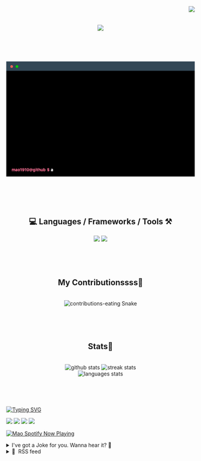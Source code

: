 <!-- VISITOR BADGE -->
<!-- https://github.com/hehuapei/visitor-badge -->

<img align="right" src="https://visitor-badge.laobi.icu/badge?page_id=mao1910.mao1910&left_color=%2379DAF9&right_color=%23FE6E96" />


<!-- TYPING SVG -->
<!-- https://github.com/DenverCoder1/readme-typing-svg -->

<h1 align="center">
    <img src="https://readme-typing-svg.herokuapp.com/?font=Righteous&size=35&center=true&vCenter=true&width=500&height=70&color=FE6E96&font=poppins&duration=5000&lines=Hi+There!+👋;+I'm+Mao!;" />
</h1>

<br/>

<!-- CODE/TERMINAL ABOUT ME -->
<h1 align="center">
<img src="./assets/terminal-5.gif" alt="Terminal" />
</h1>

<br/><br/><br/>


<!-- TECHNOLOGIES LOGOS -->
<!-- https://github.com/tandpfun/skill-icons -->

<h2 align="center">💻 Languages / Frameworks / Tools ⚒️</h2>
<div align="center">
    <img src="https://skillicons.dev/icons?i=javascript,typescript,angular,react,html,css,scss,bootstrap,cs,java,spring" />
    <img src="https://skillicons.dev/icons?i=flutter,firebase,supabase,mysql,git,github,gitlab,vscode,idea,maven,figma" />
</div>

<br/><br/><br/>


<!-- CONTRIBUTIONS SNAKE GAME -->
<!-- https://github.com/Platane/snk -->

<div align="center">
  <h2> My Contributionssss🐍 </h2>
  <br>
  <img alt="contributions-eating Snake" src="https://raw.githubusercontent.com/mao1910/mao1910/output/github-contribution-grid-snake.svg" />

  <!-- Four lines below suggested by Planate for Dark mode-->
  <picture>
  <source media="(prefers-color-scheme: dark)" srcset="github-snake-dark.svg" />
  <source media="(prefers-color-scheme: light)" srcset="github-snake.svg" />
  </picture>
  
  <br/><br/><br/>
</div>


<!-- GITHUB STATS -->
<!-- https://github.com/DenverCoder1/github-readme-streak-stats -->
<!-- https://github.com/anuraghazra/github-readme-stats -->
<!-- https://github-readme-stats-mao1910.vercel.app/ My own Vercel deployment-->

<h2 align="center"> Stats📝 </h2>
  <br>
<div align=center>
  <img width=429 src="https://github-readme-stats-mao1910.vercel.app/api?username=mao1910&count_private=true&show_icons=true&theme=dracula&rank_icon=github&hide=contribs&border_radius=10&border_color=79DAF9" alt="github stats"/>
  <img width=396 src="https://streak-stats.demolab.com/?user=mao1910&count_private=true&theme=dracula&currStreakNum=79DAF9&currStreakLabel=FE6E96&border_radius=10&border=79DAF9" alt="streak stats"/>
  <br/>
  <img src="https://github-readme-stats-mao1910.vercel.app/api/top-langs/?username=mao1910&layout=compact&theme=dracula&border_radius=10&size_weight=0.5&count_weight=0.5&border_color=79DAF9" alt="languages stats" />
</div>

<br/><br/><br/>


<!-- FOOTER -->
<!-- https://github.com/DenverCoder1/readme-typing-svg -->
<!-- https://readme-typing-svg.demolab.com/demo/ -->

<a href="https://git.io/typing-svg"><img src="https://readme-typing-svg.demolab.com?font=Poppins&pause=1000&color=FE6E96&width=535&lines=Thanks+for+dropping+by!;Feel+free+to+check+any+of+the+Socials+below+%F0%9F%91%87;Or+the+Joke+Of+The+Day+if+you're+down+for+a+giggle+%F0%9F%98%9D;Hope+to+see+you+again+%F0%9F%91%8A;Uh%3F+You're+still+here%3F;Well...+I'm+running+out+of+things+to+say...;Tell+you+what%2C+due+to+your+effort+and+perseverance%2C;I+shall+present+you+with+a+short+poem%3A;%22To+code%2C+or+not+to+code%2C+that+is+the+question%3A;Whether+'tis+nobler+in+the+IDE+to+debug;The+errors+and+issues+of+outrageous+software%2C;Or+to+take+up+the+keyboard+against+a+sea+of+bugs;And+by+coding%2C+end+them.%22;by+William+Shakespeare%2C+probably.+;Pretty+sure+that's+Hamlet's.;Alrighty%2C+this+has+been+fun.;But+I'll+restart+the+loop+now...+see+ya+soon!" alt="Typing SVG" /></a>


<!--  SOCIAL NETWORKS -->
<!-- https://github.com/alexandresanlim/Badges4-README.md-Profile -->

  <div> 
    <a href="https://www.deviantart.com/madeinkobaia/art/my-profile-is-under-construction-265626465" target="_blank"><img src="https://img.shields.io/badge/-LinkedIn-%230077B5?style=for-the-badge&logo=linkedin&logoColor=white" target="_blank"></a> <!-- ADD LINKEDIN PROFILE -->
    <a href = "https://www.nicepng.com/ourpic/u2q8o0t4t4r5o0r5_website-under-construction-png-graphic-transparent-website-under/"><img src="https://img.shields.io/badge/Portfolio-4285F4?style=for-the-badge&logo=Google-chrome&logoColor=white" target="_blank"></a> <!-- ADD PORTFOLIO WEBSITE -->
    <a href="https://discord.gg" target="_blank"><img src="https://img.shields.io/badge/Discord-7289DA?style=for-the-badge&logo=discord&logoColor=white" target="_blank"></a> <!-- ADD DISCORD -->
    <a href = "mailto:mao1910dev@gmail.com"><img src="https://img.shields.io/badge/Gmail-D14836?style=for-the-badge&logo=gmail&logoColor=white" target="_blank"></a>
  </div>


<!-- SPOTIFY PLAYING-->
<!-- https://github.com/novatorem/novatorem -->
<!-- https://spotify-now-playing-novatorem-git-main-mao1910.vercel.app/ My own Vercel deployment-->

[<img width=438px src="https://spotify-now-playing-git-main-mao1910.vercel.app//api/spotify/?border_color=FE6E96" alt="Mao Spotify Now Playing" />](https://open.spotify.com/user/31542et242zglhf42ydrtqgvuvde)


<!-- JOKE OF THE DAY -->
<!-- https://github.com/ABSphreak/readme-jokes -->
<!-- https://readme-jokes-git-master-mao1910.vercel.app/ My own Vercel deployment-->

<details>
<summary>I've got a Joke for you. Wanna hear it? 🙈</summary>

<br/>

 <tr>
 <td style="padding-top:4px"><img src = "https://readme-jokes-git-master-mao1910.vercel.app/api?&theme=dracula"></td>
 </tr>

</details>


<!-- RSS FEED -->
<!-- https://github.com/gautamkrishnar/blog-post-workflow -->

<details>
<summary>📕 &nbsp;RSS feed</summary>

<br/>

<!-- BLOG-POST-LIST:START -->
 #### - [XSS Attack - Why strip_tags is not enough](https://dev.to/rodrigojavornik/xss-attack-why-striptags-is-not-enough-5gmo) 
 <details><summary>Article</summary> <p>In PHP, it is common to use the <code>strip_tags()</code> function as a way to prevent XSS intrusion. However, this function does not even work to mitigate this type of attack, giving a false sense of security. But why?</p>

<h2>
  
  
  What is XSS?
</h2>

<p>XSS (Cross-Site Scripting) is a form of attack that occurs when an attacker exploits a vulnerability in a web application to insert malicious scripts into its pages. These scripts are executed in the browsers of the application's users and can compromise sensitive information, allow session theft, redirect to other sites, etc.</p>

<p><a href="https://res.cloudinary.com/practicaldev/image/fetch/s---Cb68CjW--/c_limit%2Cf_auto%2Cfl_progressive%2Cq_auto%2Cw_800/https://dev-to-uploads.s3.amazonaws.com/uploads/articles/feo4fipn297d3w3yq0yj.png" class="article-body-image-wrapper"><img src="https://res.cloudinary.com/practicaldev/image/fetch/s---Cb68CjW--/c_limit%2Cf_auto%2Cfl_progressive%2Cq_auto%2Cw_800/https://dev-to-uploads.s3.amazonaws.com/uploads/articles/feo4fipn297d3w3yq0yj.png" alt="how xss attack works" width="800" height="460"></a></p>

<h2>
  
  
  Why strip_tags don't work?
</h2>

<p>The <code>strip_tags()</code> function is commonly used to remove HTML and PHP tags from a string. However, it is not designed to handle all forms of malicious input that can lead to XSS (Cross-Site Scripting) attacks. </p>

<p>Here are some reasons why <code>strip_tags()</code> falls short in mitigating XSS attacks:</p>

<ol>
<li>
<strong>Attribute-based attacks:</strong> XSS attacks can occur through attributes such as onmouseover or onclick, which can execute JavaScript code when triggered. <code>strip_tags()</code> does not remove or sanitize these attributes, allowing potential XSS vulnerabilities to remain.</li>
<li>
<strong>Tag obfuscation:</strong> Attackers can obfuscate the HTML tags and their attributes to bypass <code>strip_tags()</code>. They can use techniques such as mixing case variations, HTML entity encoding, or JavaScript-based obfuscation. <code>strip_tags()</code> alone cannot effectively handle these obfuscated tags.</li>
<li>
<strong>Context-awareness:</strong> XSS vulnerabilities can vary depending on the context in which the user input is displayed. <code>strip_tags()</code> does not have knowledge of the specific context and may allow certain tags or attributes that can still lead to XSS attacks.</li>
</ol>

<p>An example of malicious string that can be used in an XSS attack is as follows:<br>
</p>

<div class="highlight js-code-highlight">
<pre class="highlight plaintext"><code>this is a XSS attack &lt;script&gt;alert(“hello world”)&lt;script&gt;
</code></pre>

</div>


<p>If we apply the <code>strip_tags()</code> function, we obtain the following result:<br>
</p>
<div class="highlight js-code-highlight">
<pre class="highlight plaintext"><code>this is a XSS attack alert(“hello world”)
</code></pre>

</div>


<p>Okay, in this case, it was indeed possible to clean the malicious code from the string. However, the attacker can use the following code:<br>
</p>
<div class="highlight js-code-highlight">
<pre class="highlight plaintext"><code>this is a XSS attack &amp;lt;script&amp;gt; alert('oi') &amp;lt;/script&amp;gt;
</code></pre>

</div>


<p>The <code>strip_tags()</code> function will not sanitize the string in a way that prevents the injection of code into the page.</p>
<h2>
  
  
  How to prevent it?
</h2>

<p>The good way to deal with untrusted data is:</p>

<blockquote>
<p>Filter on input, escape on output</p>
</blockquote>

<p>This means that you handle the received data (filter), but only transform it (escape or encode) when you send it as output to another system that requires encoding.</p>

<p>There is no way around it. In the data sanitization phase, the only way to effectively prevent XSS attacks is by using a specific library, such as:</p>

<ul>
<li><a href="https://github.com/voku/anti-xss">AntiXSS</a></li>
<li><a href="http://htmlpurifier.org/">HTML Purifier</a></li>
</ul>

<p>These libraries provide robust mechanisms for preventing XSS attacks by sanitizing and properly handling user input and output.</p>

<p>Here, we are going to use the AntiXSS library.<br>
Now we can sanitize our strings in a much safer way:<br>
</p>
<div class="highlight js-code-highlight">
<pre class="highlight php"><code><span class="cp">&lt;?php</span>

<span class="kn">use</span> <span class="nc">voku\helper\AntiXSS</span><span class="p">;</span>

<span class="k">require_once</span> <span class="k">__DIR__</span> <span class="mf">.</span> <span class="s1">'/vendor/autoload.php'</span><span class="p">;</span>

<span class="nv">$antiXss</span> <span class="o">=</span> <span class="k">new</span> <span class="nc">AntiXSS</span><span class="p">();</span>
<span class="nv">$xssString</span> <span class="o">=</span> <span class="s2">"this is a XSS attack &amp;lt;script&amp;gt; alert('oi') &amp;lt;/script&amp;gt;"</span><span class="p">;</span>
<span class="nv">$clearString</span> <span class="o">=</span> <span class="nv">$antiXss</span><span class="o">-&gt;</span><span class="nf">xss_clean</span><span class="p">(</span><span class="nv">$xssString</span><span class="p">);</span>

<span class="c1">//this is a XSS attack</span>
<span class="k">echo</span> <span class="nv">$clearString</span><span class="p">;</span>
</code></pre>

</div>


<p>In the phase of outputting data, you can use template engines like <a href="https://twig.symfony.com">Twig</a> or <a href="https://laravel.com/docs/10.x/blade">Blade</a> or <a href="https://www.php.net/manual/en/function.htmlspecialchars.php">htmlspecialchars</a> function.</p>

<p>Great! Now we have a good way to sanitize XSS.</p>

<p>It's worth mentioning that sanitization is just one of the steps in preventing XSS. But that is a topic for another text...</p>


<h3>
  
  
  Do you like data sanitization? Then take a look at my PHP data sanitization library!
</h3>


<div class="ltag-github-readme-tag">
  <div class="readme-overview">
    <h2>
      <img src="https://res.cloudinary.com/practicaldev/image/fetch/s--A9-wwsHG--/c_limit%2Cf_auto%2Cfl_progressive%2Cq_auto%2Cw_800/https://dev.to/assets/github-logo-5a155e1f9a670af7944dd5e12375bc76ed542ea80224905ecaf878b9157cdefc.svg" alt="GitHub logo">
      <a href="https://github.com/rodrigojavornik">
        rodrigojavornik
      </a> / <a href="https://github.com/rodrigojavornik/PHPCleanup">
        PHPCleanup
      </a>
    </h2>
    <h3>
      A PHP Sanitation Library
    </h3>
  </div>
  <div class="ltag-github-body">
    
<div id="readme" class="md">
<h1>
PHP Cleanup</h1>
<h4>
A powerful sanitization library for PHP and Laravel. No dependencies</h4>
<h2>
Installation</h2>
<div class="highlight highlight-source-shell notranslate position-relative overflow-auto js-code-highlight">
<pre>composer require rodrigojavornik/php-cleanup</pre>

</div>
<h2>
Usage</h2>
<div class="highlight highlight-text-html-php notranslate position-relative overflow-auto js-code-highlight">
<pre><span class="pl-k">use</span> <span class="pl-v">PHPCleanup</span>\<span class="pl-v">Sanitize</span>
<span class="pl-v">Sanitize</span>::<span class="pl-en">input</span>()-&gt;<span class="pl-en">sanitize</span>(<span class="pl-s">' &lt;h1&gt;Hello World&lt;/h1&gt; '</span>);<span class="pl-c">//Hello World</span>
<span class="pl-v">Sanitize</span>::<span class="pl-en">trim</span>()-&gt;<span class="pl-en">captalize</span>()-&gt;<span class="pl-en">sanitize</span>(<span class="pl-s">' string    '</span>);<span class="pl-c">//String</span>
<span class="pl-v">Sanitize</span>::<span class="pl-en">trim</span>()-&gt;<span class="pl-en">lowercase</span>()-&gt;<span class="pl-en">sanitize</span>(<span class="pl-s">' MY name IS    '</span>);<span class="pl-c">//my name is</span>
<span class="pl-v">Sanitize</span>::<span class="pl-en">onlyNumbers</span>()-&gt;<span class="pl-en">sanitize</span>(<span class="pl-s">' abc1234'</span>);<span class="pl-c">//1234</span></pre>

</div>
<h2>
Available filters</h2>
<ul>
<li>
<a href="https://github.com/rodrigojavornik/PHPCleanup#captalize">captalize</a>: Capitalize a string;</li>
<li>
<a href="https://github.com/rodrigojavornik/PHPCleanup#captalizeall">captalizeAll</a>: Capitalize all string;</li>
<li>
<a href="https://github.com/rodrigojavornik/PHPCleanup#datetime">dateTime</a>: Transform a string in DateTime object;</li>
<li>
<a href="https://github.com/rodrigojavornik/PHPCleanup#email">email</a>: Removes all characters not allowed in an email address;</li>
<li>
<a href="https://github.com/rodrigojavornik/PHPCleanup#escape">escape</a>: Applies htmlspecialchars to value;</li>
<li>
<a href="https://github.com/rodrigojavornik/PHPCleanup#formatnumber">formatNumber</a>: Format a number with grouped thousands;</li>
<li>
<a href="https://github.com/rodrigojavornik/PHPCleanup#input">input</a>: Strip one whitespace from the beginning and end of a string and remove any HTML and PHP tags;</li>
<li>
<a href="https://github.com/rodrigojavornik/PHPCleanup#keys">keys</a>:  applies sanitaze to elements of an array;</li>
<li>
<a href="https://github.com/rodrigojavornik/PHPCleanup#lowercase">lowercase</a>…</li>
</ul>
</div>
  </div>
  <div class="gh-btn-container"><a class="gh-btn" href="https://github.com/rodrigojavornik/PHPCleanup">View on GitHub</a></div>
</div>



 </details> 
 <hr /> 

 #### - [Tips for Acing Technical Interviews: Lessons from Both Sides of the Table](https://dev.to/pacheco/tips-for-acing-technical-interviews-lessons-from-both-sides-of-the-table-5262) 
 <details><summary>Article</summary> <p>Preparing for a technical interview can be challenging, but there are a few things you can do to increase your chances of success. As someone who has conducted many technical interviews, I've learned some valuable lessons that I believe can help interviewees prepare for successful interviews. In this blog post, I'll be sharing three key tips for interviewees.</p>

<h2>
  
  
  Preparation is Essential
</h2>

<p>Preparation is key when it comes to tech interviews. This includes researching the company, the role you're interviewing for, and the technologies you'll be working with. It's also important to practice your technical skills by working on projects, completing coding challenges, and reviewing common interview questions. Additionally, make sure to prepare questions to ask your interviewer. This not only shows your interest in the company and role, but also gives you the opportunity to learn more about the company culture, team dynamics, and potential growth opportunities.</p>

<p>To have even more chances of success when it comes to preparation, keep in mind that there are huge differences in interview formats depending on the size of the company you are applying to. </p>

<h2>
  
  
  Differences in Interview Formats and Questions
</h2>

<p>It's important to note that the interview format and questions can vary widely depending on the size and type of company you're interviewing with. Startups, mid-size companies, and FANGs (Facebook, Amazon, Netflix, Google) all have different approaches to interviewing.</p>

<h3>
  
  
  Startups
</h3>

<p>Startups often have a more informal interview process and may focus more on cultural fit than technical skills. You may be asked to complete a coding challenge or technical task, but the interview may also include more casual conversations about your background, interests, and values. Startups may also be more likely to ask behavioral questions and assess your problem-solving skills.</p>

<p>Another important factor is that startups are usually more focused on specific skills, like a specific language or set of frameworks. In this case, if you are applying for a job on a startup it is recommended to check the stack they use and focus your studies on those topics.</p>

<h3>
  
  
  Mid-Size Companies
</h3>

<p>Mid-size companies may have a more formal interview process, but still place a strong emphasis on cultural fit. They may also have a mix of technical and behavioral questions and may ask you to complete coding challenges or whiteboard exercises. Mid-size companies may also assess your ability to work collaboratively and communicate effectively.</p>

<p>For the preparation steps, it is worth it to keep in mind that mid-size companies are somewhat similar to startups in that they may ask you questions more focused on a specific language or framework. On the other hand, they will also ask you algorithm-like questions so it is important to practice common algorithms.</p>

<p>Another important thing to keep in mind is that, as a growing company, they may also be facing challenges with scalability and possibly database performance, so it is interesting to review common database performance improvement techniques as well as scalability strategies.</p>

<p>Great resources to understand these topics are the books: <code>Designing Data-intensive Applications by Martin Kleppmann</code> and <code>System Design Interview 1 and 2</code>  </p>

<h3>
  
  
  FANGs
</h3>

<p>FANGs often have a rigorous and structured interview process that heavily emphasizes technical skills. You can expect multiple rounds of interviews, including coding challenges, whiteboard exercises, and technical discussions with multiple interviewers. FANGs may also ask behavioral questions, but the focus is typically on assessing your technical abilities and problem-solving skills.</p>

<p>In this case, you should focus most of your time on algorithm questions and solve the questions on <code>Leetcode</code> since they are very close to what is asked.</p>

<p>System design questions are also very heavy and it is recommended that you practice designing and presenting it. For this topic, I recommend resources like <a href="https://bytebytego.com/">ByteByteGo</a>.</p>

<p>The process on FANGs is very heavy, so if that is your goal I suggest you practice a lot and even find some friends to do some mock interviews together.</p>

<p>In summary, it's important to understand the differences in interview formats and questions between startups, mid-size companies, and FANGs. By researching the company and preparing accordingly, you can increase your chances of success in the interview process. Remember to focus on communication skills, preparation, and honesty, and approach the interview with confidence and a willingness to learn and grow.</p>

<h2>
  
  
  Communication is Key
</h2>

<p>While technical skills are important, communication skills are just as crucial in tech interviews. Being able to articulate your ideas and communicate effectively with your interviewer can demonstrate your abilities and potential as a candidate. Even if you don't know the answer to a particular question, being able to explain your reasoning and thought process can show that you have a strong foundation of knowledge and are capable of learning quickly.</p>

<p>As most of the interviews nowadays are online, a quick tip I can give you is to write a script to facilitate remembering things. Even if it is related to your skills and experience, when we are under pressure it is very hard to articulate well while remembering things and considering the best answers.<br>
You are often going to be asked to talk about specific situations in your experience. It can be related to dealing with conflicts, deadlines, bad decisions and much more. Following the tip above, you could also keep a cheat sheet of the best personal stories of your experience. Further, I recommend you to follow the STAR (Situation, Task, Action and Result) method when answering these questions, it has been proven a very efficient method to express your experience and your hability to deal with certain situations.</p>

<h3>
  
  
  Honesty is the Best Policy
</h3>

<p>It can be tempting to exaggerate your skills or experiences during a tech interview, especially if you feel like you're not fully qualified for the position. However, being dishonest or misleading during an interview can have serious consequences. If you're hired for a role that you're not fully qualified for, it can lead to frustration and disappointment for both you and the company. Additionally, if you're caught in a lie during the interview process, it can damage your reputation and potentially harm future job prospects. Instead of trying to fake your way through an interview, be honest about your skills and experiences, and focus on how you can learn and grow in the role.</p>

<h2>
  
  
  Conclusion
</h2>

<p>In conclusion, technical interviews can be challenging, but with the right preparation, communication skills, and honesty, you can increase your chances of success. Remember to research the company, understand the differences in interview formats, and practice your technical skills and communication skills. By following these tips, you'll be well on your way to acing your next tech interview.</p>

 </details> 
 <hr /> 

 #### - [React Native Error: A navigator cannot contain multiple 'Screen' components with the same name ...](https://dev.to/emmyjaff/react-native-error-a-navigator-cannot-contain-multiple-screen-components-with-the-same-name--e7m) 
 <details><summary>Article</summary> <p>Have you ever come across this error in the React Native journey? Here's a quick explanation and a resolution concept, then a basic approach with this concept to resolve this error.</p>

<p><a href="https://res.cloudinary.com/practicaldev/image/fetch/s--Ma0cCihZ--/c_limit%2Cf_auto%2Cfl_progressive%2Cq_auto%2Cw_800/https://dev-to-uploads.s3.amazonaws.com/uploads/articles/s0emqkej76exq3ha1f56.png" class="article-body-image-wrapper"><img src="https://res.cloudinary.com/practicaldev/image/fetch/s--Ma0cCihZ--/c_limit%2Cf_auto%2Cfl_progressive%2Cq_auto%2Cw_800/https://dev-to-uploads.s3.amazonaws.com/uploads/articles/s0emqkej76exq3ha1f56.png" alt="React Native duplicate screen error on iOS emulator" width="800" height="1734"></a></p>

<h1>
  
  
  1 understanding the error message and the source of the error...
</h1>

<p>Interestingly, this error logs a vivid description of what the problem is and a list of possible locations that caused this problem. It's like a nested tree to the path for this very error.<br>
<a href="https://res.cloudinary.com/practicaldev/image/fetch/s--stOb0WhD--/c_limit%2Cf_auto%2Cfl_progressive%2Cq_auto%2Cw_800/https://dev-to-uploads.s3.amazonaws.com/uploads/articles/dxr728fp58at9dp37neu.png" class="article-body-image-wrapper"><img src="https://res.cloudinary.com/practicaldev/image/fetch/s--stOb0WhD--/c_limit%2Cf_auto%2Cfl_progressive%2Cq_auto%2Cw_800/https://dev-to-uploads.s3.amazonaws.com/uploads/articles/dxr728fp58at9dp37neu.png" alt="React Native duplicate screen error" width="800" height="254"></a></p>

<p><em><strong>Notice the error message in the terminal and see the explicit message.</strong></em><br>
</p>

<div class="highlight js-code-highlight">
<pre class="highlight plaintext"><code> ERROR  Error: A navigator cannot contain multiple 'Screen' components with the same name (found duplicate screen named 'Message')
</code></pre>

</div>



<p><a href="https://res.cloudinary.com/practicaldev/image/fetch/s--ctfjazdh--/c_limit%2Cf_auto%2Cfl_progressive%2Cq_auto%2Cw_800/https://dev-to-uploads.s3.amazonaws.com/uploads/articles/en731qoatq6m4l62qg7w.png" class="article-body-image-wrapper"><img src="https://res.cloudinary.com/practicaldev/image/fetch/s--ctfjazdh--/c_limit%2Cf_auto%2Cfl_progressive%2Cq_auto%2Cw_800/https://dev-to-uploads.s3.amazonaws.com/uploads/articles/en731qoatq6m4l62qg7w.png" alt="React Native duplicate screen error" width="800" height="254"></a></p>

<p>For my own case study, the screen duplicated is the "Message" screen. Follow the texts marked with red</p>

<p>And the source is the <em>BottomTabNavigation</em>. Follow the text marked with blue.</p>

<p>This is the same approach to understanding the errors you find, just read the error messages a little more, and this is the case with a ton of other errors.</p>

<h1>
  
  
  2 What is this error saying?
</h1>

<p>Simply, that a particular screen is created twice in the navigation.</p>

<h1>
  
  
  3 Investigating
</h1>

<p>search through your root cause, for me, you've guessed it right, the <strong>BottomTabNavigation</strong> component.</p>

<p><a href="https://res.cloudinary.com/practicaldev/image/fetch/s--iR5dkIm5--/c_limit%2Cf_auto%2Cfl_progressive%2Cq_auto%2Cw_800/https://dev-to-uploads.s3.amazonaws.com/uploads/articles/808cp108c4no9f3b3o8q.png" class="article-body-image-wrapper"><img src="https://res.cloudinary.com/practicaldev/image/fetch/s--iR5dkIm5--/c_limit%2Cf_auto%2Cfl_progressive%2Cq_auto%2Cw_800/https://dev-to-uploads.s3.amazonaws.com/uploads/articles/808cp108c4no9f3b3o8q.png" alt="code snippet for BottomTabNavigation" width="453" height="855"></a></p>

<h1>
  
  
  4 Fixing
</h1>

<p>At this point, ** <em>remove the duplicate</em> **  and hurrah!!!.<br>
You're done.<br>
Problem solved.</p>

<p>Stay tuned for more articles like this, as we go through and debug some bugs and some errors in our day to day development. Both simple and complex bugs.<br>
Cheers!!😊</p>

 </details> 
 <hr /> 

 #### - [Analyzing data accurancy with Puppeteer and Axios( example: book prices )](https://dev.to/qaproengineer/analyzing-book-prices-with-puppeteer-and-axios-example-book-prices--4hbm) 
 <details><summary>Article</summary> <div class="highlight js-code-highlight">
<pre class="highlight plaintext"><code>const puppeteer = require("puppeteer");
const axios = require("axios");

const main = async () =&gt; {
  // Launch a new browser instance
  const browser = await puppeteer.launch({
    headless: false,
    defaultViewport: null,
  });

  // Create a new page
  const page = await browser.newPage();

  // Navigate to the book product details page
  const baseUrl = "https://www.example.com/book-top-100?p=";

  // define the number of pages to iterate through.
  const pageCount = 2;

  // Create a new array for the results
  const results = [];

  //Iterate through each page
  for (let i = 1; i &lt; pageCount; i++) {
    //construct the URL for the current page
    const currentUrl = `${baseUrl}${i}`;
    //navigate to the page
    await page.goto(currentUrl);

    // get all the product listing urls
    const urls = await page.$eval("li.item.product &gt; div &gt; a", (links) =&gt;
      links.map((link) =&gt; link.href)
    );

    for (const url of urls) {
      await page.goto(url);

      // Get all the swatches for the book
      const swatchElements = await page.$("p.label");

      // Loop through each swatch and click on it to show the price and SKU
      for (let swatchElement of swatchElements) {
        await swatchElement.click();

        // Extract the price and SKU
        const sku = await page.$eval(".col.data.isbn_13", (elem) =&gt;
          elem.textContent.trim()
        ); // extract the SKU for each selection of format.

        let priceText;
        const swatchElementType = await swatchElement.evaluate((el) =&gt;
          el.textContent.trim()
        );
        if (
          swatchElementType.includes("Audiobook") ||
          swatchElementType.includes("eBook")
        ) {
          priceText = await page.$eval(
            ".price-swatch span.price, .normal-price",
            (prices) =&gt; prices.map((price) =&gt; price.textContent.trim())
          );
        } else if (
          swatchElementType.includes("Paperback") ||
          swatchElementType.includes("Hardcover")
        ) {
          priceText = await page.$eval(
            "p.old-price, span.old-price",
            (prices) =&gt; prices.map((price) =&gt; price.textContent.trim())
          );
        }

        const price = priceText.flatMap((price) =&gt;
          price.split("$").filter(Boolean)
        ); // extract the numerical price values for this product

        // Make an API call to API to extract the price values for this product then compare them against the web prices.
        const api_book = `https://api.example.com/products/${sku}`;
        const response = await axios.get(api_book);

        const apiPrice = response.data[0].price_amount;
        const webPrice = Number.parseFloat(price);

        console.log(
          "this the api price=" + apiPrice + " and " + "web price=" + price
        );
        if (webPrice == apiPrice) {
          console.log(`Price for SKU ${sku} matches in web and api price`);
        } else {
          console.log(`Price for SKU ${sku} does not match in web and API`);
          // Add the results to the array
          results.push({
            price,
            apiPrice,
            sku,
          });
        }
      }
    } // end url loop
  }
  //Append The results to a string with new lines
  const resultString = results
    .map(
      (result) =&gt;
        `Price: ${result.price}\nAPI Price: ${result.apiPrice}\nSKU: ${result.sku}\n`
    )
    .join("\n");
  // Close the browser instance
  await browser.close();

  // Write the results to a JSON file
  const fs = require("fs");
  fs.writeFileSync("book-prices-details.json", JSON.stringify(resultString));
};

main();

</code></pre>

</div>



<p><strong>Introduction:</strong><br>
In today's digital age, it's essential for businesses to stay competitive, especially when it comes to pricing their products. One way to do this is by regularly comparing your product prices with those of your competitors. This blog post will explain the purpose of a Puppeteer script that automates the process of extracting book prices from a website and comparing them with prices from an API.</p>

<p><strong>Puppeteer and Axios:</strong><br>
Puppeteer is a headless browser automation tool that allows you to control and interact with web pages programmatically. Axios is a popular JavaScript library for making HTTP requests. Together, they provide a powerful toolset for web scraping and data extraction.</p>

<p><strong>Script Overview:</strong><br>
The provided Puppeteer script has several key objectives:</p>

<div class="highlight js-code-highlight">
<pre class="highlight plaintext"><code>1.Launch a headless web browser using Puppeteer.
2.Navigate to a specific website that lists the top 100 books.
3.Iterate through multiple pages of book listings.
4.Extract the URLs of individual book product pages.
5.For each book product page, extract the price and SKU information for different book formats (e.g., Audiobook, eBook, Paperback, Hardcover).
6.Make API calls to a price comparison service to fetch the correct prices for the books.
7.Compare the web prices with the API prices to identify any discrepancies.
8.Store the results in a structured format (JSON file).
</code></pre>

</div>

<p><strong>Conclusion:</strong><br>
This Puppeteer and Axios script automates the process of comparing book prices between a website and an API, helping businesses make informed pricing decisions. It demonstrates the power of web scraping and data extraction with Puppeteer and the ease of making API requests with Axios. By regularly running such scripts, businesses can stay competitive and ensure their pricing remains competitive in the market.</p>

 </details> 
 <hr /> 

 #### - [This Week In React #159: Bun, Static Hermes, Next.js, React Aria Components, Next Nav, visionOS, Reanimated, Skia Fonts...](https://dev.to/sebastienlorber/this-week-in-react-159-bun-static-hermes-nextjs-react-aria-components-next-nav-visionos-reanimated-skia-fonts-3k32) 
 <details><summary>Article</summary> <p>Hi everyone!</p>

<p>This week, the runtimes are in the spotlight. Of course, we'll be talking about Bun and Static Hermes.</p>

<p>I'll spare you the heated debates on Twitter this week 😅 let's stick to positive vibes.</p>

<p>For React experts, check out the <a href="https://reactadvanced.com/?utm_source=email&amp;utm_medium=thisweekinreact">React Advanced</a> conf in London from 20 to 23 October (<a href="https://ti.to/gitnation/react-advanced-london-2023/discount/REACT10">-10% - code "REACT10"</a>).</p>




<p>💡 Subscribe to the <a href="https://thisweekinreact.com?utm_source=dev_crosspost">official newsletter</a> to receive an email every week!</p>

<p><a href="https://thisweekinreact.com?utm_source=dev_crosspost"><img src="https://res.cloudinary.com/practicaldev/image/fetch/s--gTyULDGg--/c_limit%2Cf_auto%2Cfl_progressive%2Cq_auto%2Cw_800/https://thisweekinreact.com/img/TWIR_POST.png" alt="banner" width="800" height="373"></a></p>




<h2>
  
  
  💸 Sponsor
</h2>

<p><a href="https://getstream.io/video/voice-calling/?utm_source=thisweekinreact&amp;utm_medium=sponsorship&amp;utm_content=&amp;utm_campaign=thisweekinreact_July2023_video_klmh22"><img src="https://res.cloudinary.com/practicaldev/image/fetch/s--ELqYdSVr--/c_limit%2Cf_auto%2Cfl_progressive%2Cq_auto%2Cw_800/https://thisweekinreact.com/emails/issues/153/stream.jpg" alt="Enterprise Grade APIs for Feeds, Chat, &amp; Video!" width="800" height="418"></a></p>

<p><a href="https://getstream.io/video/docs/react/?utm_source=thisweekinreact&amp;utm_medium=sponsorship&amp;utm_content=&amp;utm_campaign=thisweekinreact_July2023_video_klmh22"><strong>Enterprise Grade APIs for Feeds, Chat, &amp; Video!</strong></a></p>

<p>Stream is the maker of enterprise-grade <strong>APIs</strong> and <strong>SDKs</strong> that help product and engineering teams solve two common problems at scale: in-app chat and social activity feeds.</p>

<p>With Stream, developers can integrate any type of messaging or feed experience into their app in a fraction of the time it would take to build these features from scratch. Stream Chat makes it easy for developers to integrate rich, real-time messaging into their applications.</p>

<p>Stream provides robust client-side SDKs for popular frameworks such as <a href="https://getstream.io/chat/sdk/react/?utm_source=thisweekinreact&amp;utm_medium=sponsorship&amp;utm_content=&amp;utm_campaign=thisweekinreact_July2023_video_klmh22"><strong>React</strong></a>, <a href="https://getstream.io/chat/sdk/react-native/?utm_source=thisweekinreact&amp;utm_medium=sponsorship&amp;utm_content=&amp;utm_campaign=thisweekinreact_July2023_video_klmh22"><strong>React-Native</strong></a>, Expo, Flutter, Android, Angular, Compose, Unreal, and iOS.<br>
Unlock enterprise-grade features, functions, and UI components completely free for your startup or side project with the Maker Account.</p>

<p><a href="https://getstream.io/video/docs/react/?utm_source=thisweekinreact&amp;utm_medium=sponsorship&amp;utm_content=&amp;utm_campaign=thisweekinreact_July2023_video_klmh22"><strong>Try the new React Video tutorial!</strong></a></p>




<h2>
  
  
  ⚛️ React
</h2>

<p><a href="https://bun.sh/blog/bun-v1.0"><img src="https://res.cloudinary.com/practicaldev/image/fetch/s--wnT1Zynd--/c_limit%2Cf_auto%2Cfl_progressive%2Cq_auto%2Cw_800/https://thisweekinreact.com/emails/issues/159/bun.jpg" alt="Bun 1.0" width="800" height="341"></a></p>

<p><a href="https://bun.sh/blog/bun-v1.0"><strong>Bun 1.0</strong></a></p>

<p>It's impossible to miss it this week: Bun has just been released as stable v1.0. This news isn't directly related to React, but it will undoubtedly affect all React developers out there at some point.</p>

<p>Bun is a complete toolchain for JavaScript and TypeScript based on Webkit and written in Zig. It is a new ultra-fast alternative to a whole host of front-end tools we use today: Node.js, npx, Babel, esbuild, swc, webpack, Jest, Vitest, npm, Yarn, pnpm... The benchmarks are super impressive and definitively real.</p>

<p>Its compatibility with the existing tools and its mixed ESM/CJS support make it quite easy to adopt as a drop-in replacement. Bun is generally able to run your code as is, without any changes (otherwise it's <a href="https://twitter.com/jarredsumner/status/1700497869160268155">🐦 considered a bug</a>). React frameworks like Next.js, Remix and Astro are already supported. Using it as a replacement for npm/Yarn/pnpm or Jest/Vitest is probably a good entry point and not too risky.</p>

<p><strong>Other useful links:</strong></p>

<ul>
<li>📣 <a href="https://vercel.com/changelog/bun-install-is-now-supported-with-zero-configuration">Vercel - Bun install is now supported with zero configuration</a>
</li>
<li>👀 <a href="https://github.com/react-native-community/cli/pull/2073">React-Native CLI PR - support Bun in init command</a>
</li>
<li>🐦 <a href="https://twitter.com/jarredsumner/status/1701499357080736047">Bun console supports JSX</a>
</li>
<li>🐦 <a href="https://twitter.com/notbrent/status/1701044351177244790">Bun + create-expo-app = 12x faster init</a>
</li>
<li>📜 <a href="https://adventures.nodeland.dev/archive/my-thoughts-on-bun/">Matteo Collina - My thoughts on Bun and other Adventures</a>
</li>
<li>📦 <a href="https://github.com/hex2f/marz">Marz - A Fast and Lightweight React Server Components Framework for Bun</a>
</li>
<li>🎥 <a href="https://www.youtube.com/watch?v=BsnCpESUEqM">Official launch video - Bun 1.0 is here</a>
</li>
<li>🎥 <a href="https://www.youtube.com/watch?v=dWqNgzZwVJQ">Fireship - Bun is disrupting JavaScript land</a>
</li>
<li>🎥 <a href="https://www.youtube.com/watch?v=z_66kDwxwBI">Lee Robinson - My thoughts on Bun</a>
</li>
</ul>




<ul>
<li>💸 <a href="https://www.zerotoshipped.com/">Zero To Shipped - Master Fast-Paced Fullstack Development and <strong>Finally</strong> ship that product</a>
</li>
<li>🐦 <a href="https://twitter.com/leeerob/status/1701775526459756620">Next.js - Redesigned console output</a>
</li>
<li>👀 <a href="https://community.redwoodjs.com/t/react-server-components-rsc/5081/7">RedwoodJS - Support for React Server Actions</a>: limited support for now, server actions need to be put in a separate file.</li>
<li>👀 <a href="https://react.gg/">React.gg</a> and <a href="https://www.joyofreact.com/">The Joy of React</a>: the 2 most eagerly awaited React courses have just been released!</li>
<li>📜 <a href="https://pilcrow.vercel.app/blog/nextjs-why">Next.js, just why?</a>
</li>
<li>📜 <a href="https://hasura.io/blog/scaling-frontend-app-teams-using-relay/">Scaling frontend app teams using Relay</a>
</li>
<li>📜 <a href="https://reacthandbook.dev/automated-testing">A Wide View of Automated Testing in React Apps</a>
</li>
<li>📜 <a href="https://www.jussivirtanen.fi/writing/styling-react-select-with-tailwind">Styling React Select with Tailwind</a>
</li>
<li>📜 <a href="https://www.40seas.com/blog/overcoming-application-complexity-with-customized-flows">Overcoming application complexity with customized Flows</a>
</li>
<li>📜 <a href="https://storybook.js.org/blog/automatic-visual-tests-plus-2x-faster-react-ts/">Automatic visual tests in Storybook, plus 2.2x faster build times for React+TS</a>
</li>
<li>📜 <a href="https://blog.maximeheckel.com/posts/painting-with-math-a-gentle-study-of-raymarching/">Painting with Math: A Gentle Study of Raymarching</a>
</li>
<li>📦 <a href="https://react-spectrum.adobe.com/releases/2023-09-07.html">React Aria Components - Now in beta</a>
</li>
<li>📦 <a href="https://github.com/ariakit/ariakit/releases/tag/@ariakit/react@0.3.0">Ariakit React 0.3</a>
</li>
<li>📦 <a href="https://github.com/premieroctet/next-admin">Next Admin - Full-featured admin for Next.js and Prisma</a>
</li>
<li>📦 <a href="https://www.next-nav.com/">Next Nav - VSCode extension to navigate and create Next.js routes</a>
</li>
<li>👥 <a href="https://2023.reactjsday.it/">reactjsday</a> (Verona 🇮🇹, Octobre 27) is offering us <a href="https://ti.to/grusp/reactjsday-2023/discount/media_TWIR">-10% - code "media_TWIR"</a>
</li>
<li>👥 <a href="https://reactadvanced.com/?utm_source=email&amp;utm_medium=thisweekinreact">React Advanced</a> (London 🇬🇧, Octobre 20-23) is offering us <a href="https://ti.to/gitnation/react-advanced-london-2023/discount/REACT10">-10% - code "REACT10"</a>
</li>
</ul>




<h2>
  
  
  💸 Sponsor
</h2>

<p><a href="http://highlight.io"><img src="https://res.cloudinary.com/practicaldev/image/fetch/s--nnz3y05I--/c_limit%2Cf_auto%2Cfl_progressive%2Cq_auto%2Cw_800/https://thisweekinreact.com/emails/issues/159/highlight.jpg" alt="highlight.io - The open-source, full-stack Monitoring Platform" width="800" height="418"></a></p>

<p><a href="http://highlight.io"><strong>highlight.io - The open-source, full-stack Monitoring Platform</strong></a></p>

<p><a href="http://highlight.io"><strong>highlight.io</strong></a> is a truly open-source Session Replay, Error Monitoring, and Logging platform for your next project.</p>

<p>Don't waste time trying to guess why a bug occurs. Instead, use highlight and get a clear picture of whatever happens in the browser and on your server-side application.</p>

<p>It is super easy to install in your favorite framework: <a href="https://www.highlight.io/docs/getting-started/client-sdk/reactjs">React.js,</a> <a href="https://www.highlight.io/docs/getting-started/fullstack-frameworks/next-js">Next.js,</a> <a href="https://www.highlight.io/docs/getting-started/fullstack-frameworks/remix">Remix</a>, or anything else!</p>




<h2>
  
  
  📱 React-Native
</h2>

<p><a href="https://speakerdeck.com/tmikov2023/static-hermes-react-native-eu-2023-announcement"><img src="https://res.cloudinary.com/practicaldev/image/fetch/s--x18BWimF--/c_limit%2Cf_auto%2Cfl_progressive%2Cq_auto%2Cw_800/https://thisweekinreact.com/emails/issues/159/hermes.jpg" alt="Static Hermes" width="800" height="450"></a></p>

<p><a href="https://speakerdeck.com/tmikov2023/static-hermes-react-native-eu-2023-announcement"><strong>Static Hermes</strong></a></p>

<p>Static Hermes was announced at React-Native EU last week. I wasn't there, so I'm trying to explain what I understood by reading the slides, as the video isn't on YouTube yet.</p>

<p>Static Hermes is an experimental project that allows you to optionally compile some of your TypeScript (or Flow) code into native code. This offers significant performance gains (x10-20) compared to Hermes usual mode based in bytecode interpretation. It also enables easy integration with native APIs directly from your TypeScript code (zero-cost FFI, x15-80 faster than a JSI wrapper).</p>

<p>To enable this, TypeScript must first become a "sound" language. Static Hermes will modify the semantics of JavaScript to ensure that the declared types matches the runtime types. This slide explains the concept well:</p>

<p><a href="https://speakerdeck.com/tmikov2023/static-hermes-react-native-eu-2023-announcement?slide=14"><img src="/emails/issues/159/hermes2.jpg" alt="Static Hermes makes TypeScript sound"></a></p>

<p>A very interesting idea that could maybe one day have an impact outside the React-Native ecosystem?</p>

<p><strong>Other useful links:</strong></p>

<ul>
<li>📜 <a href="https://tmikov.blogspot.com/2023/09/how-to-speed-up-micro-benchmark-300x.html">How to speed up a micro-benchmark by 300x without cheating</a>
</li>
<li>🐦 <a href="https://twitter.com/mdj_dev/status/1700424775116493053">Plan to support Over-The-Air updates</a>
</li>
</ul>




<ul>
<li>💸 <a href="https://www.blitz-rn.com/">Blitz - Build React Native Apps Faster for iOS, Android, and Web!</a>
</li>
<li>🐦 <a href="https://twitter.com/thymikee/status/1700100221940662684">There's more than 1000 devs using React Native at Microsoft</a>
</li>
<li>🐦 <a href="https://twitter.com/o_kwasniewski/status/1701626162521190688">React-Native running natively on Apple Vision Pro simulator demo</a>
</li>
<li>🧵 <a href="https://twitter.com/DelphineBugner/status/1700077346852622504">React-Native EU Sketches</a>
</li>
<li>📜 <a href="https://www.callstack.com/blog/introducing-e2e-tests-to-react-native-core">Introducing E2E tests to React Native Core</a>
</li>
<li>📜 <a href="https://blog.expo.dev/expo-launch-party-recap-697d7b7739e8">Expo Launch Party Recap</a>
</li>
<li>📦 <a href="https://github.com/microsoft/react-native-macos/releases/tag/v0.72.0">React-Native macOS 0.72</a>
</li>
<li>📦 <a href="https://github.com/software-mansion/react-native-reanimated/releases/tag/3.5.0">Reanimated 3.5.0 - Windows/macOS support, createWorkletRuntime, reduceMotion...</a>
</li>
<li>📦 <a href="https://github.com/animate-react-native/stagger">Stagger - Cross-platform Reanimated stagger component</a>
</li>
<li>📦 <a href="https://github.com/infinitered/flame">Flame AI - CLI for Interactive AI-Powered React Native Upgrades</a>
</li>
<li>📦 <a href="https://shopify.github.io/react-native-skia/docs/text/fonts/">React-Native-Skia - Font Manager, support for system and custom fonts</a>
</li>
<li>📦 <a href="https://github.com/bufgix/react-native-secure-window">react-native-secure-window - Hide react native views when capturing screen</a>
</li>
<li>📦 <a href="https://github.com/tamagui/tamagui/releases/tag/v1.62.0">Tamagui 1.62 - Zero config support</a>
</li>
<li>🎙️ <a href="https://reactnativeradio.com/episodes/rnr-274-react-native-ci-automated-deployments">React Native Radio 274 - React Native CI &amp; Automated Deployments</a>
</li>
</ul>




<h2>
  
  
  🔀 Other
</h2>

<ul>
<li>👀 <a href="https://nodejs.org/en/blog/announcements/nodejs16-eol">Node.js 16 End-of-Life</a>
</li>
<li>📜 <a href="https://beta.tauri.app/blog/roadmap-to-tauri-2-0/">Roadmap to Tauri 2.0 - The Mobile Update</a>
</li>
<li>📜 <a href="https://kyleshevlin.com/typescript-prevents-bad-things-and-good-things">Typescript Prevents Bad Things... and Good Things</a>
</li>
<li>📜 <a href="https://deno.com/blog/npm-on-deno-deploy">Announcing native npm support on Deno Deploy</a>
</li>
<li>📜 <a href="https://www.macarthur.me/posts/more-aggressive-cache-headers">Your Cache Headers Could Probably be More Aggressive</a>
</li>
<li>📜 <a href="https://www.totaltypescript.com/are-big-projects-ditching-typescript">Are Big Projects Ditching TypeScript?</a>
</li>
<li>📜 <a href="https://www.builder.io/blog/25-plus-ui-component-libraries">An Overview of 25+ UI Component Libraries in 2023</a>
</li>
<li>📜 <a href="https://snyk.io/fr/blog/javascript-runtime-compare-node-deno-bun/">Node.js vs. Deno vs. Bun: JavaScript runtime comparison</a>
</li>
<li>📜 <a href="https://vercel.com/blog/how-we-continued-porting-turborepo-to-rust">Vercel - Using Zig in our incremental Turborepo migration from Go to Rust</a>
</li>
<li>📦 <a href="https://developer.chrome.com/en/blog/new-in-chrome-117/">Chrome 117 - Array grouping, CSS subgrid, transition-behavior...</a>
</li>
<li>📦 <a href="https://dev.to/antoinecoulon/introducing-skott-the-new-madge-1bfl">Skott - Devtool to analyze, search and visualize dependency graphs from JS, TS and Node.js</a>
</li>
<li>📦 <a href="https://github.com/ealush/vest/releases/tag/vest%405.0.1">Vest 5.0 - Declarative validations framework</a>
</li>
</ul>




<h2>
  
  
  🤭 Fun
</h2>

<p><a href="https://twitter.com/sebastienlorber/status/1701293733822541931"><img src="https://res.cloudinary.com/practicaldev/image/fetch/s--WuiOLNhm--/c_limit%2Cf_auto%2Cfl_progressive%2Cq_auto%2Cw_800/https://thisweekinreact.com/emails/issues/159/meme.jpg" alt="alt" width="682" height="967"></a></p>

<p>See ya! 👋</p>

 </details> 
 <hr /> 
<!-- BLOG-POST-LIST:END -->
</table>
</details>


<!-- TODO
Change the 3stats boxes around, possibly two on top and one on bottom
Fix RSSfeed
Fix Spotify Playlists
Fix Socials [Portfolio, Discord, Linkedin]
In the future, add Public Repositories of Selected Projects
-->
